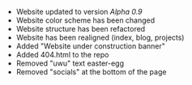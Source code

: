 - Website updated to version _Alpha 0.9_
- Website color scheme has been changed
- Website structure has been refactored
- Website has been realigned (index, blog, projects)
- Added "Website under construction banner"
- Added 404.html to the repo
- Removed "uwu" text easter-egg
- Removed "socials" at the bottom of the page
